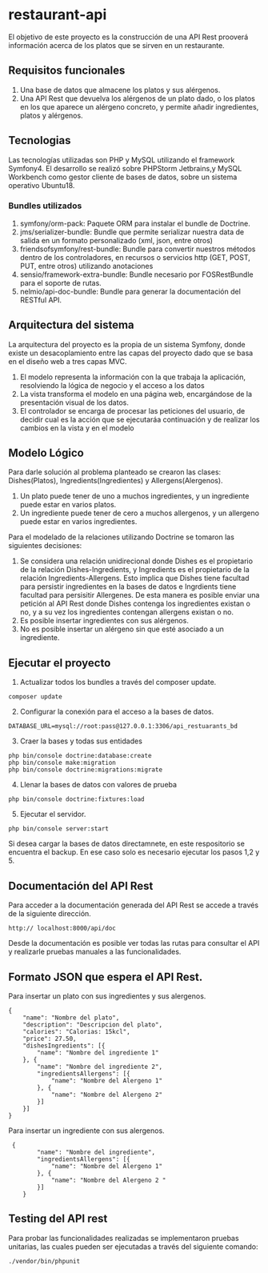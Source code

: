 # restaurant-api
El objetivo de este proyecto es la construcción de una API Rest prooverá información acerca de los platos que se sirven en un restaurante. 

## Requisitos funcionales
1. Una base de datos que almacene los platos y sus alérgenos.
2. Una API Rest que devuelva los alérgenos de un plato dado, o los platos en los que aparece un alérgeno concreto, y permite añadir ingredientes, platos y alérgenos.

## Tecnologias
Las tecnologías utilizadas son PHP y MySQL utilizando el framework Symfony4. El desarrollo se realizó sobre PHPStorm Jetbrains,y MySQL Workbench como gestor cliente de bases de datos, sobre un sistema operativo Ubuntu18. 

### Bundles utilizados 

1. symfony/orm-pack: Paquete ORM para instalar el bundle de Doctrine.
2. jms/serializer-bundle: Bundle que permite serializar nuestra data de salida en un formato personalizado (xml, json, entre otros)
3. friendsofsymfony/rest-bundle: Bundle para convertir nuestros métodos dentro de los controladores, en recursos o servicios http (GET, POST, PUT, entre otros) utilizando anotaciones
4. sensio/framework-extra-bundle: Bundle necesario por FOSRestBundle para el soporte de rutas.
5. nelmio/api-doc-bundle: Bundle para generar la documentación del RESTful API.

## Arquitectura del sistema

La arquitectura del proyecto es la propia de un sistema Symfony, donde existe un desacoplamiento entre las capas del proyecto dado que se basa en el diseño web a tres capas MVC. 
 1. El modelo representa la información con la que trabaja la aplicación, resolviendo la lógica de negocio y el acceso a los datos
 2. La vista transforma el modelo en una página web, encargándose de la presentación visual de los datos.
 3. El controlador se encarga de procesar las peticiones del usuario, de decidir cual es la acción que se ejecutaráa continuación y de realizar los cambios en la vista y en el modelo  

## Modelo Lógico

Para darle solución al problema planteado se crearon las clases: Dishes(Platos), Ingredients(Ingredientes) y Allergens(Alergenos). 
1. Un plato puede tener de uno a muchos ingredientes, y un ingrediente puede estar en varios platos. 
2. Un ingrediente puede tener de cero a muchos allergenos, y un allergeno puede estar en varios ingredientes. 

Para el modelado de la relaciones utilizando Doctrine se tomaron las siguientes decisiones: 
1.  Se considera una relación unidirecional donde  Dishes es el propietario de la relación Dishes-Ingredients, y Ingredients es el propietario de la relación Ingredients-Allergens. Esto implica que Dishes tiene facultad para persistir ingredientes en la bases de datos e Ingrdients tiene facultad para persisitir Allergenes. De esta manera es posible enviar una petición al API Rest donde Dishes contenga los ingredientes existan o no, y a su vez los ingredientes contengan allergens existan o no. 
2. Es posible insertar ingredientes con sus alérgenos. 
3. No es posible insertar un alérgeno sin que esté asociado a un ingrediente. 

## Ejecutar el proyecto

1. Actualizar todos los bundles a través del composer update.   
```
composer update
```
2. Configurar la conexión para el acceso a la bases de datos. 
```
DATABASE_URL=mysql://root:pass@127.0.0.1:3306/api_restuarants_bd
```
3. Craer la bases y todas sus entidades
```
php bin/console doctrine:database:create
php bin/console make:migration
php bin/console doctrine:migrations:migrate
```
4. Llenar la bases de datos con valores de prueba  
```
php bin/console doctrine:fixtures:load

```
5. Ejecutar el servidor.
```
php bin/console server:start
```
Si desea cargar la bases de datos directamnete, en este respositorio se encuentra el backup. En ese caso solo es necesario ejecutar los pasos 1,2 y 5. 

## Documentación del API Rest 
Para acceder a la documentación generada del API Rest se accede a través de la siguiente dirección. 
```
http:// localhost:8000/api/doc
```
Desde la documentación es posible ver todas las rutas para consultar el API y realizarle pruebas manuales a las funcionalidades. 

## Formato JSON que espera el API Rest. 
Para insertar un plato con sus ingredientes y sus alergenos.
```
{
	"name": "Nombre del plato",
	"description": "Descripcion del plato",
	"calories": "Calorias: 15kcl",
	"price": 27.50,
	"dishesIngredients": [{
		"name": "Nombre del ingrediente 1"
	}, {
		"name": "Nombre del ingrediente 2",
		"ingredientsAllergens": [{
			"name": "Nombre del Alergeno 1"
		}, {
			"name": "Nombre del Alergeno 2"
		}]
	}]
}
```

Para insertar un ingrediente con sus alergenos. 
```
 {
		"name": "Nombre del ingrediente",
		"ingredientsAllergens": [{
			"name": "Nombre del Alergeno 1"
		}, {
			"name": "Nombre del Alergeno 2 "
		}]
	}

```


## Testing del API rest
Para probar las funcionalidades realizadas se implementaron pruebas unitarias, las cuales pueden ser ejecutadas a través del siguiente comando: 
```
./vendor/bin/phpunit 

```
